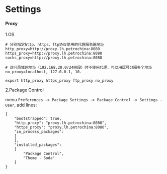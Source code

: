 # Settings


#### Proxy

1.OS

```
# 分别指定http、https、ftp协议使用的代理服务器地址
http_proxy=http://proxy.lh.petrochina:8080 
https_proxy=http://proxy.lh.petrochina:8080
socks_proxy=http://proxy.lh.petrochina:8080

# 访问局域网地址（192.168.20.0/24网段）时不使用代理，可以用逗号分隔多个地址
no_proxy=localhost, 127.0.0.1, 10. 

export http_proxy https_proxy ftp_proxy no_proxy
```

2.Package Control

menu `Preferences -> Package Settings -> Package Control -> Settings - User`, add lines:

```
{
	"bootstrapped": true,
	"http_proxy": "proxy.lh.petrochina:8080",
	"https_proxy": "proxy.lh.petrochina:8080",
	"in_process_packages":
	[
	],
	"installed_packages":
	[
		"Package Control",
		"Theme - Soda"
	]
}
```